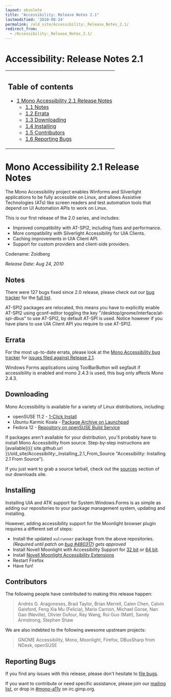 ```yaml
---
layout: obsolete
title: "Accessibility: Release Notes 2.1"
lastmodified: '2010-08-24'
permalink: /old_site/Accessibility:_Release_Notes_2.1/
redirect_from:
  - /Accessibility:_Release_Notes_2.1/
---
```


Accessibility: Release Notes 2.1
================================

<table>
<col width="100%" />
<tbody>
<tr class="odd">
<td align="left"><h2>Table of contents</h2>
<ul>
<li><a href="#mono-accessibility-21-release-notes">1 Mono Accessibility 2.1 Release Notes</a>
<ul>
<li><a href="#notes">1.1 Notes</a></li>
<li><a href="#errata">1.2 Errata</a></li>
<li><a href="#downloading">1.3 Downloading</a></li>
<li><a href="#installing">1.4 Installing</a></li>
<li><a href="#contributors">1.5 Contributors</a></li>
<li><a href="#reporting-bugs">1.6 Reporting Bugs</a></li>
</ul></li>
</ul></td>
</tr>
</tbody>
</table>

Mono Accessibility 2.1 Release Notes
====================================

The Mono Accessibility project enables Winforms and Silverlight applications to be fully accessible on Linux, and allows Assistive Technologies (ATs) like screen readers and test automation tools that depend on UI Automation APIs to work on Linux.

This is our first release of the 2.0 series, and includes:

-   Improved compatibility with AT-SPI2, including fixes and performance.
-   More compatibility with Silverlight Accessibility for UIA Clients.
-   Caching improvements in UIA Client API.
-   Support for custom providers and client-side providers.

Codename: Zoidberg

*Release Date: Aug 24, 2010*

Notes
-----

There were 127 bugs fixed since 2.0 release, please check out our [bug tracker](https://bugzilla.novell.com/buglist.cgi?query_format=advanced&classification=Mono&product=UI+Automation) for the [full list](https://bugzilla.novell.com/buglist.cgi?query_format=advanced&classification=Mono&product=UI+Automation&bug_status=RESOLVED&bug_status=VERIFIED&bug_status=CLOSED&chfieldfrom=2010-02-26&chfieldto=2010-08-23).

AT-SPI2 packages are relocated, this means you have to explicitly enable AT-SPI2 using gconf-editor toggling the key "/desktop/gnome/interface/at-spi-dbus" to use AT-SPI2, by default AT-SPI is used. Notice however if you have plans to use UIA Client API you require to use AT-SPI2.

Errata
------

For the most up-to-date errata, please look at the [Mono Accessibility bug tracker](https://bugzilla.novell.com/buglist.cgi?query_format=advanced&classification=Mono&product=UI+Automation) for [issues filed against Release 2.1](https://bugzilla.novell.com/buglist.cgi?query_format=advanced&classification=Mono&product=UI+Automation&version=Release+2.1&bug_status=NEW&bug_status=ASSIGNED&bug_status=NEEDINFO&bug_status=REOPENED).

Windows Forms applications using ToolBarButton will segfault if accessibility is enabled and mono 2.4.3 is used, this bug only affects Mono 2.4.3.

Downloading
-----------

Mono Accessibility is available for a variety of Linux distributions, including:

-   openSUSE 11.2 - [1-Click Install](http://download.opensuse.org/repositories/Mono:/UIA/openSUSE_11.2/mono-uia.ymp)
-   Ubuntu Karmic Koala - [Package Archive on Launchpad](https://edge.launchpad.net/~mono-a11y/+archive/releases)
-   Fedora 12 - [Repository on openSUSE Build Service](http://download.opensuse.org/repositories/Mono:/UIA/Fedora_12/)

If packages aren't available for your distribution, you'll probably have to install Mono Accessibility from source. Step-by-step instructions are [available]({{ site.github.url }}/old_site/Accessibility:_Installing_2.1_From_Source "Accessibility: Installing 2.1 From Source").

If you just want to grab a source tarball, check out the [sources](http://mono-a11y.org/releases/2.1/sources/) section of our downloads site.

Installing
----------

Installing UIA and ATK support for System.Windows.Forms is as simple as adding our repositories to your package management system, updating and installing.

However, adding accessibility support for the Moonlight browser plugin requires a different set of steps:

-   Install the updated `xulrunner` package from the above repositories. *(Required until patch on [bug \#480317](https://bugzilla.mozilla.org/show_bug.cgi?id=480317)) gets approved*
-   Install Novell Moonlight with Accessibility Support for [32 bit](http://www.mono-a11y.org/archive/moonlight-plugins/2.3.99.0accessibility/novell-moonlight-2.3.99.0accessibility-i586.xpi) or [64 bit](http://www.mono-a11y.org/archive/moonlight-plugins/2.3.99.0accessibility/novell-moonlight-2.3.99.0accessibility-x86_64.xpi).
-   Install [Novell Moonlight Accessibility Extensions](http://www.mono-a11y.org/archive/moonlight-a11y-plugins/2.1/novell-moonlight-a11y-2.1-noarch.xpi)
-   Restart Firefox
-   Have fun!

Contributors
------------

The following people have contributed to making this release happen:

> Andrés G. Aragoneses, Brad Taylor, Brian Merrell, Calen Chen, Calvin Gaisford, Feng Xia Mu (Felicia), Mario Carrion, Michael Gorse, Nan Gao (Neville), Olivier Dufour, Ray Wang, Rui Guo (Matt), Sandy Armstrong, Stephen Shaw

We are also indebted to the following awesome upstream projects:

> GNOME Accessibility, Mono, Moonlight, Firefox, DBusSharp from NDesk, openSUSE

Reporting Bugs
--------------

If you find any issues with this release, please don't hesitate to [file bugs](https://bugzilla.novell.com/enter_bug.cgi?product=UI%20Automation).

If you want to contribute or need specific assistance, please join our [mailing list](http://forge.novell.com/mailman/listinfo/mono-a11y), or drop in [\#mono-a11y](irc://irc.gimp.org/mono-a11y) on irc.gimp.org.

